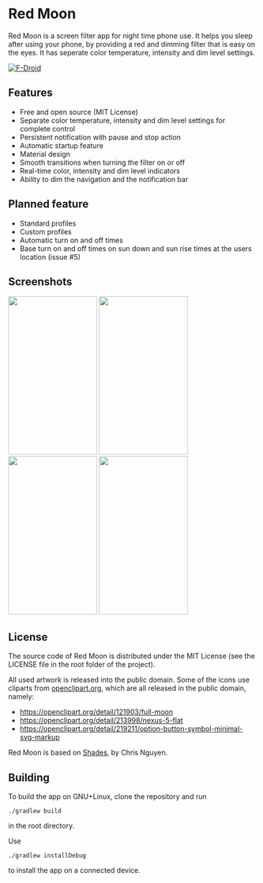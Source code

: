 # Red Moon

Red Moon is a screen filter app for night time phone use. It helps you
sleep after using your phone, by providing a red and dimming filter
that is easy on the eyes. It has seperate color temperature, intensity
and dim level settings.

[![F-Droid](https://f-droid.org/wiki/images/0/06/F-Droid-button_get-it-on.png)](https://f-droid.org/repository/browse/?fdid=com.jmstudios.redmoon)

## Features
* Free and open source (MIT License)
* Separate color temperature, intensity and dim level settings for
complete control
* Persistent notification with pause and stop action
* Automatic startup feature
* Material design
* Smooth transitions when turning the filter on or off
* Real-time color, intensity and dim level indicators
* Ability to dim the navigation and the notification bar

## Planned feature
* Standard profiles
* Custom profiles
* Automatic turn on and off times
* Base turn on and off times on sun down and sun rise times at the users location (issue #5)

## Screenshots
<img src="https://lut.im/3k5INuLva5/lXt4Y2SqMVOrqsOt.png" width="180" height="320" />
<img src="https://lut.im/d2v7Qp5F95/u8gMgjrCN1w9PFiG.png" width="180" height="320" />
<img src="https://lut.im/E6Znl6oGGL/wPJyhFXa8hVmyVUS.png" width="180" height="320" />
<img src="https://lut.im/M2Rbi9d4FX/usbnTueHly6Nb3sO.png" width="180" height="320" />


## License
The source code of Red Moon is distributed under the MIT License (see the
LICENSE file in the root folder of the project).

All used artwork is released into the public domain. Some of the icons use
cliparts from [openclipart.org](https://openclipart.org/), which are all
released in the public domain, namely:
* https://openclipart.org/detail/121903/full-moon
* https://openclipart.org/detail/213998/nexus-5-flat
* https://openclipart.org/detail/219211/option-button-symbol-minimal-svg-markup

Red Moon is based on [Shades](https://github.com/cngu/shades), by Chris Nguyen.

## Building
To build the app on GNU+Linux, clone the repository and run

```
./gradlew build
```

in the root directory.

Use

```
./gradlew installDebug
```

to install the app on a connected device.
